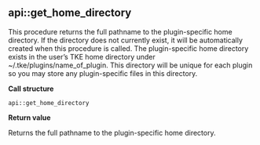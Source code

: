## api\::get\_home\_directory

This procedure returns the full pathname to the plugin-specific home directory.  If the directory does not currently exist, it will be automatically created when this procedure is called.  The plugin-specific home directory exists in the user’s TKE home directory under \~/.tke/plugins/name\_of\_plugin.  This directory will be unique for each plugin so you may store any plugin-specific files in this directory.

**Call structure**

`api::get_home_directory`

**Return value**

Returns the full pathname to the plugin-specific home directory.